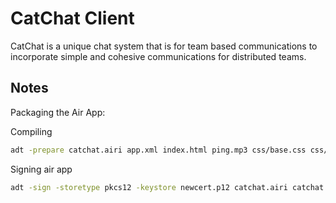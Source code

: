 CatChat Client
==============

CatChat is a unique chat system that is for team based communications to
incorporate simple and cohesive communications for distributed teams.

## Notes

Packaging the Air App:

Compiling

``` sh
adt -prepare catchat.airi app.xml index.html ping.mp3 css/base.css css/layout.css css/skeleton.css css/app.css js/AIRAliases.js js/jquery-1.7.min.js js/sugar-1.1.1.min.js js/ember.min.js js/app.js js/models/ping.js js/models/message.js js/controllers/messages.js js/views/createMessage.js js/init.js icons/jackhq-16.png icons/jackhq-32.png  icons/jackhq-48.png icons/jackhq-128.png
```

Signing air app

``` sh
adt -sign -storetype pkcs12 -keystore newcert.p12 catchat.airi catchat.air
```